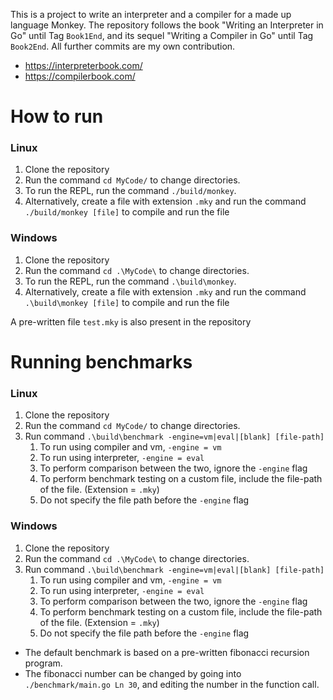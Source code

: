 This is a project to write an interpreter and a compiler for a made up language Monkey. The repository follows the book "Writing an Interpreter in Go" until Tag `Book1End`, and its sequel "Writing a Compiler in Go" until Tag `Book2End`. All further commits are my own contribution.

- https://interpreterbook.com/
- https://compilerbook.com/

# How to run

### Linux

1. Clone the repository
2. Run the command `cd MyCode/` to change directories.
3. To run the REPL, run the command `./build/monkey`.
4. Alternatively, create a file with extension `.mky` and run the command `./build/monkey [file]` to compile and run the file

### Windows

1. Clone the repository
2. Run the command `cd .\MyCode\` to change directories.
3. To run the REPL, run the command `.\build\monkey`.
4. Alternatively, create a file with extension `.mky` and run the command `.\build\monkey [file]` to compile and run the file

A pre-written file `test.mky` is also present in the repository


# Running benchmarks

### Linux
1. Clone the repository
2. Run the command `cd MyCode/` to change directories.
3. Run command `.\build\benchmark -engine=vm|eval|[blank] [file-path]`
   1. To run using compiler and vm, `-engine = vm`
   2. To run using interpreter, `-engine = eval`
   3. To perform comparison between the two, ignore the `-engine` flag
   4. To perform benchmark testing on a custom file, include the file-path of the file. (Extension = `.mky`)
   5. Do not specify the file path before the `-engine` flag


### Windows
1. Clone the repository
2. Run the command `cd .\MyCode\` to change directories.
3. Run command `.\build\benchmark -engine=vm|eval|[blank] [file-path]`
   1. To run using compiler and vm, `-engine = vm`
   2. To run using interpreter, `-engine = eval`
   3. To perform comparison between the two, ignore the `-engine` flag
   4. To perform benchmark testing on a custom file, include the file-path of the file. (Extension = `.mky`)
   5. Do not specify the file path before the `-engine` flag

- The default benchmark is based on a pre-written fibonacci recursion program.
- The fibonacci number can be changed by going into `./benchmark/main.go Ln 30`, and editing the number in the function call.